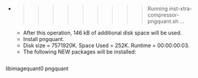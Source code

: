 * >>>>>>>>> Running inst-xtra-compressor-pngquant.sh ...
  * After this operation, 146 kB of additional disk space will be used.
  * Install pngquant.
  * Disk size = 7571920K. Space Used = 252K. Runtime = 00:00:00:03.
  * The following NEW packages will be installed:
  ```bash
libimagequant0 pngquant
  ```
